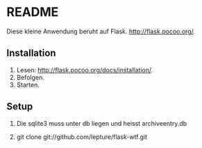 # README

Diese kleine Anwendung beruht auf Flask. http://flask.pocoo.org/.


## Installation

1. Lesen: http://flask.pocoo.org/docs/installation/.
2. Befolgen.
3. Starten.


## Setup

1. Die sqlite3 muss unter db liegen und heisst archiveentry.db

2. git clone git://github.com/lepture/flask-wtf.git
